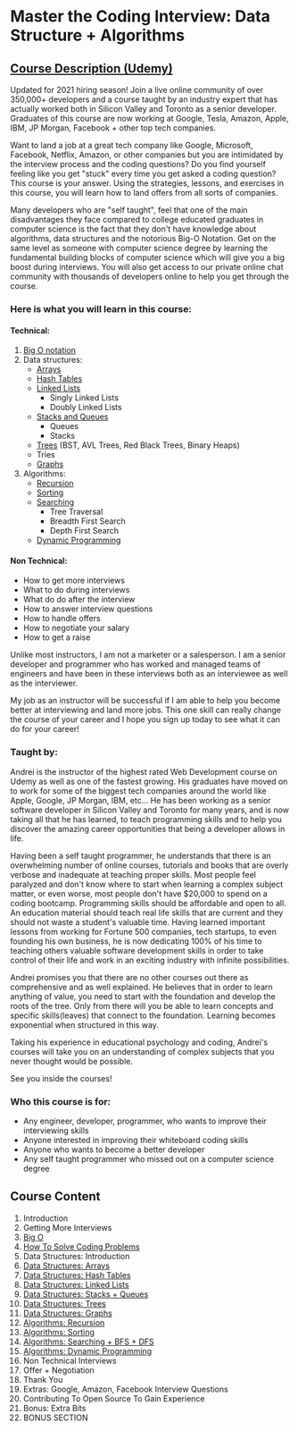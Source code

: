 # Master the Coding Interview: Data Structure + Algorithms

## [Course Description (Udemy)](https://www.udemy.com/course/master-the-coding-interview-data-structures-algorithms/)

Updated for 2021 hiring season! Join a live online community of over 350,000+ developers and a course taught by an industry expert that has actually worked both in Silicon Valley and Toronto as a senior developer. Graduates of this course are now working at Google, Tesla, Amazon, Apple, IBM, JP Morgan, Facebook + other top tech companies.

Want to land a job at a great tech company like Google, Microsoft, Facebook, Netflix, Amazon, or other companies but you are intimidated by the interview process and the coding questions? Do you find yourself feeling like you get "stuck" every time you get asked a coding question? This course is your answer. Using the strategies, lessons, and exercises in this course, you will learn how to land offers from all sorts of companies.

Many developers who are "self taught", feel that one of the main disadvantages they face compared to college educated graduates in computer science is the fact that they don't have knowledge about algorithms, data structures and the notorious Big-O Notation. Get on the same level as someone with computer science degree by learning the fundamental building blocks of computer science which will give you a big boost during interviews. You will also get access to our private online chat community with thousands of developers online to help you get through the course.

### Here is what you will learn in this course:

#### Technical:
1. [Big O notation](https://github.com/madigun697/prepare_coding_interview/tree/main/Section%203:%20Big%20O)
2. Data structures: 
	* [Arrays](https://github.com/madigun697/prepare_coding_interview/tree/main/Section%206:%20Data%20Structures:%20Arrays)
	* [Hash Tables](https://github.com/madigun697/prepare_coding_interview/tree/main/Section%207:%20Data%20Structures:%20Hash%20Tables)
	* [Linked Lists](https://github.com/madigun697/prepare_coding_interview/tree/main/Section%2008:%20Data%20Structures:%20Linked%20Lists)
		- Singly Linked Lists
		- Doubly Linked Lists
	* [Stacks and Queues](https://github.com/madigun697/prepare_coding_interview/tree/main/Section%2009:%20Data%20Structures:%20Stacks%20%2B%20Queues)
		- Queues
		- Stacks
	* [Trees](https://github.com/madigun697/prepare_coding_interview/tree/main/Section%2010:%20Data%20Structures:%20Trees) (BST, AVL Trees, Red Black Trees, Binary Heaps)
	* Tries
	* [Graphs](https://github.com/madigun697/prepare_coding_interview/tree/main/Section%2011:%20Data%20Structures:%20Graphs)
3. Algorithms: 
	* [Recursion](https://github.com/madigun697/prepare_coding_interview/tree/main/Section%2012:%20Algorithms:%20Recursion)
	* [Sorting](https://github.com/madigun697/prepare_coding_interview/tree/main/Section%2013:%20Algorithms:%20Sorting)
	* [Searching](https://github.com/madigun697/prepare_coding_interview/tree/main/Section%2014:%20Algorithms:%20Searching%20%2B%20BFS%20%2B%20DFS)
	    - Tree Traversal
	    - Breadth First Search
	    - Depth First Search
	* [Dynamic Programming](https://github.com/madigun697/prepare_coding_interview/tree/main/Section%2015:%20Algorithms:%20Dynamic%20Programming)

#### Non Technical:
- How to get more interviews
- What to do during interviews
- What do do after the interview
- How to answer interview questions
- How to handle offers
- How to negotiate your salary
- How to get a raise

Unlike most instructors, I am not a marketer or a salesperson. I am a senior developer and programmer who has worked and managed teams of engineers and have been in these interviews both as an interviewee as well as the interviewer.

My job as an instructor will be successful if I am able to help you become better at interviewing and land more jobs. This one skill can really change the course of your career and I hope you sign up today to see what it can do for your career!

### Taught by: 

Andrei is the instructor of the highest rated Web Development course on Udemy as well as one of the fastest growing. His graduates have moved on to work for some of the biggest tech companies around the world like Apple, Google, JP Morgan, IBM, etc... He has been working as a senior software developer in Silicon Valley and Toronto for many years, and is now taking all that he has learned, to teach programming skills and to help you discover the amazing career opportunities that being a developer allows in life. 

Having been a self taught programmer, he understands that there is an overwhelming number of online courses, tutorials and books that are overly verbose and inadequate at teaching proper skills. Most people feel paralyzed and don't know where to start when learning a complex subject matter, or even worse, most people don't have $20,000 to spend on a coding bootcamp. Programming skills should be affordable and open to all. An education material should teach real life skills that are current and they should not waste a student's valuable time.   Having learned important lessons from working for Fortune 500 companies, tech startups, to even founding his own business, he is now dedicating 100% of his time to teaching others valuable software development skills in order to take control of their life and work in an exciting industry with infinite possibilities. 

Andrei promises you that there are no other courses out there as comprehensive and as well explained. He believes that in order to learn anything of value, you need to start with the foundation and develop the roots of the tree. Only from there will you be able to learn concepts and specific skills(leaves) that connect to the foundation. Learning becomes exponential when structured in this way. 

Taking his experience in educational psychology and coding, Andrei's courses will take you on an understanding of complex subjects that you never thought would be possible.  

See you inside the courses!

### Who this course is for:

- Any engineer, developer, programmer, who wants to improve their interviewing skills
- Anyone interested in improving their whiteboard coding skills
- Anyone who wants to become a better developer
- Any self taught programmer who missed out on a computer science degree

## Course Content

1. Introduction
2. Getting More Interviews
3. [Big O](https://github.com/madigun697/prepare_coding_interview/tree/main/Section%203:%20Big%20O)
4. [How To Solve Coding Problems](https://github.com/madigun697/prepare_coding_interview/tree/main/Section%204:%20How%20To%20Solve%20Coding%20Problems)
5. Data Structures: Introduction
6. [Data Structures: Arrays](https://github.com/madigun697/prepare_coding_interview/tree/main/Section%2006:%20Data%20Structures:%20Arrays)
7. [Data Structures: Hash Tables](https://github.com/madigun697/prepare_coding_interview/tree/main/Section%2007:%20Data%20Structures:%20Hash%20Tables)
8. [Data Structures: Linked Lists](https://github.com/madigun697/prepare_coding_interview/tree/main/Section%2008:%20Data%20Structures:%20Linked%20Lists)
9. [Data Structures: Stacks + Queues](https://github.com/madigun697/prepare_coding_interview/tree/main/Section%2009:%20Data%20Structures:%20Stacks%20%2B%20Queues)
10. [Data Structures: Trees](https://github.com/madigun697/prepare_coding_interview/tree/main/Section%2010:%20Data%20Structures:%20Trees)
11. [Data Structures: Graphs](https://github.com/madigun697/prepare_coding_interview/tree/main/Section%2011:%20Data%20Structures:%20Graphs)
12. [Algorithms: Recursion](https://github.com/madigun697/prepare_coding_interview/tree/main/Section%2012:%20Algorithms:%20Recursion)
13. [Algorithms: Sorting](https://github.com/madigun697/prepare_coding_interview/tree/main/Section%2013:%20Algorithms:%20Sorting)
14. [Algorithms: Searching + BFS + DFS](https://github.com/madigun697/prepare_coding_interview/tree/main/Section%2014:%20Algorithms:%20Searching%20%2B%20BFS%20%2B%20DFS)
15. [Algorithms: Dynamic Programming](https://github.com/madigun697/prepare_coding_interview/tree/main/Section%2015:%20Algorithms:%20Dynamic%20Programming)
16. Non Technical Interviews
17. Offer + Negotiation
18. Thank You
19. Extras: Google, Amazon, Facebook Interview Questions
20. Contributing To Open Source To Gain Experience
21. Bonus: Extra Bits
22. BONUS SECTION

